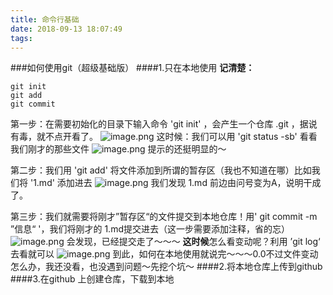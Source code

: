 ```yaml
---
title: 命令行基础
date: 2018-09-13 18:07:49
tags:
---
```

###如何使用git（超级基础版）
####1.只在本地使用
**记清楚：**
    
    git init
    git add
    git commit 
第一步：在需要初始化的目录下输入命令 'git  init' ，会产生一个仓库 .git ，据说有毒，就不点开看了。
![image.png](https://upload-images.jianshu.io/upload_images/7513933-7f74447aecf54cf7.png?imageMogr2/auto-orient/strip%7CimageView2/2/w/1240)
这时候：我们可以用 'git status -sb' 看看我们刚才的那些文件
![image.png](https://upload-images.jianshu.io/upload_images/7513933-55051988059f3c8a.png?imageMogr2/auto-orient/strip%7CimageView2/2/w/1240)
提示的还挺明显的～

第二步：我们用 'git add' 将文件添加到所谓的暂存区（我也不知道在哪）比如我们将 '1.md' 添加进去
![image.png](https://upload-images.jianshu.io/upload_images/7513933-2e17ef5cb46d370a.png?imageMogr2/auto-orient/strip%7CimageView2/2/w/1240)
我们发现 1.md 前边由问号变为A，说明干成了。

第三步：我们就需要将刚才”暂存区“的文件提交到本地仓库！用' git commit -m ”信息“ '，我们将刚才的 1.md提交进去（这一步需要添加注释，省的忘）
![image.png](https://upload-images.jianshu.io/upload_images/7513933-dc58d32b435c8d0d.png?imageMogr2/auto-orient/strip%7CimageView2/2/w/1240)
会发现，已经提交走了～～～
**这时候**怎么看变动呢？利用 ’git log‘ 去看就可以
![image.png](https://upload-images.jianshu.io/upload_images/7513933-e48f58abc1f1c633.png?imageMogr2/auto-orient/strip%7CimageView2/2/w/1240)
到此，如何在本地使用就说完～～～0.0不过文件变动怎么办，我还没看，也没遇到问题～先挖个坑～
####2.将本地仓库上传到github
####3.在github 上创建仓库，下载到本地